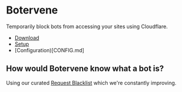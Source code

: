 # Botervene

Temporarily block bots from accessing your sites using Cloudflare.

- [Download](https://github.com/netducks/Botervene/releases)
- [Setup](SETUP.md)
- [Configuration)[CONFIG.md]

## How would Botervene know what a bot is?

Using our curated [Request Blacklist](https://botervene.nex.li/request_blacklist.json) which we're constantly improving.
